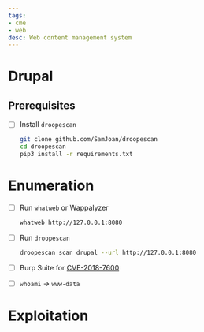 ```yaml
---
tags:
- cme
- web
desc: Web content management system
---
```


# Drupal

## Prerequisites

- [ ] Install `droopescan`

  ```bash
  git clone github.com/SamJoan/droopescan
  cd droopescan
  pip3 install -r requirements.txt
  ```

# Enumeration

- [ ] Run `whatweb` or Wappalyzer

  ```bash
  whatweb http://127.0.0.1:8080
  ```

- [ ] Run `droopescan`
  ```bash
  droopescan scan drupal --url http://127.0.0.1:8080
  ```

- [ ] Burp Suite for [CVE-2018-7600](https://github.com/a2u/CVE-2018-7600/blob/master/exploit.py)
- [ ] `whoami` -> `www-data`

# Exploitation
